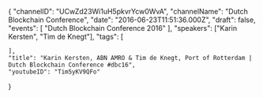 {
    "channelID": "UCwZd23Wi1uH5pkvrYcw0WvA",
    "channelName": "Dutch Blockchain Conference",
    "date": "2016-06-23T11:51:36.000Z",
    "draft": false,
    "events": [
        "Dutch Blockchain Conference 2016"
    ],
    "speakers": ["Karin Kersten", "Tim de Knegt"],
    "tags": [

    ],
    "title": "Karin Kersten, ABN AMRO & Tim de Knegt, Port of Rotterdam | Dutch Blockchain Conference #dbc16",
    "youtubeID": "Tim5yKV9QFo"
}
